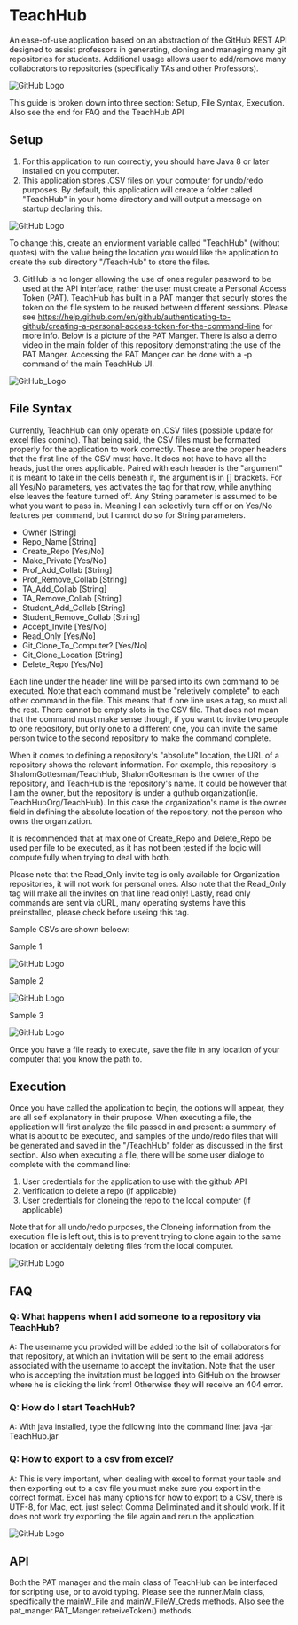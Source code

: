 # TeachHub

An ease-of-use application based on an abstraction of the GitHub REST API designed to assist professors in generating, cloning and managing many git repositories for students. Additional usage allows user to add/remove many collaborators to repositories (specifically TAs and other Professors).


![GitHub Logo](README_src/TeachHub_openMsg.png)


This guide is broken down into three section: Setup, File Syntax, Execution. Also see the end for FAQ and the TeachHub API

## Setup
1. For this application to run correctly, you should have Java 8 or later installed on you computer. 
2. This application stores .CSV files on your computer for undo/redo purposes. By default, this application will create a folder called "TeachHub" in your home directory and will output a message on startup declaring this. 

![GitHub Logo](README_src/TeachHub_envrVar.png)

To change this, create an enviorment variable called "TeachHub" (without quotes) with the value being the location you would like the application to create the sub directory "/TeachHub" to store the files.

3. GitHub is no longer allowing the use of ones regular password to be used at the API interface, rather the user must create a Personal Access Token (PAT). TeachHub has built in a PAT manger that securly stores the token on the file system to be reused between different sessions. Please see https://help.github.com/en/github/authenticating-to-github/creating-a-personal-access-token-for-the-command-line for more info. Below is a picture of the PAT Manger. There is also a demo video in the main folder of this repository demonstrating the use of the PAT Manger. Accessing the PAT Manger can be done with a -p command of the main TeachHub UI.

![GitHub_Logo](README_src/PAT_Manger_Main.png)


## File Syntax
Currently, TeachHub can only operate on .CSV files (possible update for excel files coming). That being said, the CSV files must be formatted properly for the application to work correctly. These are the proper headers that the first line of the CSV must have. It does not have to have all the heads, just the ones applicable. Paired with each header is the "argument" it is meant to take in the cells beneath it, the argument is in [] brackets. For all Yes/No parameters, yes activates the tag for that row, while anything else leaves the feature turned off. Any String parameter is assumed to be what you want to pass in. Meaning I can selectivly turn off or on Yes/No features per command, but I cannot do so for String parameters.
 * Owner \[String\]
 * Repo_Name \[String\]
 * Create_Repo \[Yes/No\]
 * Make_Private \[Yes/No\]
 * Prof_Add_Collab \[String\]
 * Prof_Remove_Collab \[String\]
 * TA_Add_Collab \[String\]
 * TA_Remove_Collab \[String\]
 * Student_Add_Collab \[String\]
 * Student_Remove_Collab \[String\]
 * Accept_Invite \[Yes/No\]
 * Read_Only \[Yes/No\]
 * Git_Clone_To_Computer? \[Yes/No\]
 * Git_Clone_Location \[String\]
 * Delete_Repo \[Yes/No\]
 
 Each line under the header line will be parsed into its own command to be executed. Note that each command must be "reletively complete" to each other command in the file. This means that if one line uses a tag, so must all the rest. There cannot be empty slots in the CSV file. That does not mean that the command must make sense though, if you want to invite two people to one repository, but only one to a different one, you can invite the same person twice to the second repository to make the command complete.

 When it comes to defining a repository's "absolute" location, the URL of a repository shows the relevant information. For example, this repository is ShalomGottesman/TeachHub, ShalomGottesman is the owner of the repository, and TeachHub is the repository's name. It could be however that I am the owner, but the repository is under a guthub organization(ie. TeachHubOrg/TeachHub). In this case the organization's name is the owner field in defining the absolute location of the repository, not the person who owns the organization.
 
 It is recommended that at max one of Create_Repo and Delete_Repo be used per file to be executed, as it has not been tested if the logic will compute fully when trying to deal with both.
 
 Please note that the Read_Only invite tag is only available for Organization repositories, it will not work for personal ones. Also note that the Read_Only tag will make all the invites on that line read only! Lastly, read only commands are sent via cURL, many operating systems have this preinstalled, please check before useing this tag.
 
 Sample CSVs are shown beloew:
 
 Sample 1
 
 ![GitHub Logo](README_src/TeachHub_CSV-ex1.png)
 
 
 Sample 2
 
 ![GitHub Logo](README_src/TeachHub_CSV-ex2.png)
 
 
 Sample 3
 
 ![GitHub Logo](README_src/TeachHub_CSV-ex3.png)
 
 Once you have a file ready to execute, save the file in any location of your computer that you know the path to.
 
 ## Execution
 Once you have called the application to begin, the options will appear, they are all self explanatory in their prupose. 
 When executing a file, the application will first analyze the file passed in and present: a summery of what is about to be executed, and samples of the undo/redo files that will be generated and saved in the "/TeachHub" folder as discussed in the first section.
 Also when executing a file, there will be some user dialoge to complete with the command line:
 1. User credentials for the application to use with the github API
 2. Verification to delete a repo (if applicable)
 3. User credentials for cloneing the repo to the local computer (if applicable)
 
 Note that for all undo/redo purposes, the Cloneing information from the execution file is left out, this is to prevent trying to clone again to the same location or accidentaly deleting files from the local computer.
 
 ![GitHub Logo](README_src/TeachHub_ExecutionEx.png)

 
 ## FAQ
 ### Q: What happens when I add someone to a repository via TeachHub?
 
 A: The username you provided will be added to the lsit of collaborators for that repository, at which an invitation will be sent to the email address associated with the username to accept the invitation. Note that the user who is accepting the invitation must be logged into GitHub on the browser where he is clicking the link from! Otherwise they will receive an 404 error.
 
 ### Q: How do I start TeachHub?
 
 A: With java installed, type the following into the command line: java -jar <Path-to-TeachHub>TeachHub.jar
 
 ### Q: How to export to a csv from excel?
 
 A: This is very important, when dealing with excel to format your table and then exporting out to a csv file you must make sure you export in the correct format. Excel has many options for how to export to a CSV, there is UTF-8, for Mac, ect. just select Comma Deliminated and it should work. If it does not work try exporting the file again and rerun the application. 
 
 ![GitHub Logo](README_src/TeachHub_ExcelExport.png)
 
 ## API
 Both the PAT manager and the main class of TeachHub can be interfaced for scripting use, or to avoid typing. Please see the runner.Main class, specifically the mainW_File and mainW_FileW_Creds methods. Also see the pat_manger.PAT_Manger.retreiveToken() methods.
